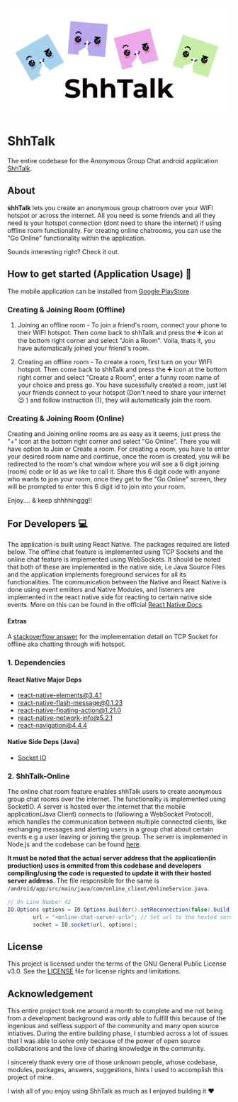 ![](/icon_assets/playstore_marketing.png)
# ShhTalk
The entire codebase for the Anonymous Group Chat android application [ShhTalk](https://play.google.com/store/apps/details?id=com.shhtalk).

## About

**shhTalk** lets you create an anonymous group chatroom over your WIFI hotspot or across the internet. All you need is some friends and all they need is your hotspot connection (dont need to share the internet) if using offline room functionality.
For creating online chatrooms, you can use the "Go Online" functionality within the application.

Sounds interesting right? Check it out.

## How to get started (Application Usage) 📱

The mobile application can be installed from [Google PlayStore](https://play.google.com/store/apps/details?id=com.shhtalk).

### Creating & Joining Room (Offline) 

1) Joining an offline room - To join a friend's room, connect your phone to their WIFI hotspot. Then come back to shhTalk and press the ➕ icon at the bottom right corner and select "Join a Room". Voila, thats it, you have automatically joined your friend's room.

2) Creating an offline room - To create a room, first turn on your WIFI hotspot. Then come back to shhTalk and press the ➕ icon at the bottom right corner and select "Create a Room", enter a funny room name of your choice and press go. You have sucessfully created a room, just let your friends connect to your hotspot (Don't need to share your internet 😉 ) and follow instruction (1), they will automatically join the room.

### Creating & Joining Room (Online)
Creating and Joining online rooms are as easy as it seems, just press the "+" icon at the bottom right corner and select "Go Online". There you will have option to Join or Create a room.
For creating a room, you have to enter your desired room name and continue, once the room is created, you will be redirected to the room's chat window where you will see a 6 digit joining (room) code or Id as we like to call it.
Share this 6 digit code with anyone who wants to join your room, once they get to the "Go Online" screen, they will be prompted to enter this 6 digit id to join into your room.

Enjoy.... & keep shhhhinggg!!


## For Developers 💻
The application is built using React Native. The packages required are listed below. The offline chat feature is implemented using TCP Sockets and the online chat feature is implemented using WebSockets. 
It should be noted that both of these are implemented in the native side, i.e Java Source Files and the application implements foreground services for all its functionalities. The communication between the Native and React Native is done using event emiiters and Native Modules, and listeners are implemented in the react native side for reacting to certain native side events.
More on this can be found in the official [React Native Docs](https://reactnative.dev/docs/native-modules-intro). 

#### Extras

A [stackoverflow answer](https://stackoverflow.com/a/66944348/9748372) for the implementation detail on TCP Socket for offline aka chatting through wifi hotspot.


### 1. Dependencies

#### React Native Major Deps
* [react-native-elements@3.4.1](https://reactnativeelements.com/docs)
* [react-native-flash-message@0.1.23](https://www.npmjs.com/package/react-native-flash-message)
* [react-native-floating-action@1.21.0](https://www.npmjs.com/package/react-native-floating-action)
* [react-native-network-info@5.2.1](https://www.npmjs.com/package/react-native-network-info)
* [react-navigation@4.4.4](https://reactnavigation.org/docs/4.x/getting-started)

#### Native Side Deps (Java)
* [Socket IO](https://socketio.github.io/socket.io-client-java/installation.html)


### 2. ShhTalk-Online

The online chat room feature enables shhTalk users to create anonymous group chat rooms over the internet. The functionality is implemented using SocketIO. A server is hosted over the internet that the mobile application(Java Client) connects to (following a WebSocket Protocol), which handles the communication between multiple connected clients, like exchanging messages and alerting users in a group chat about certain events e.g a user leaving or joining the group.
The server is implemented in Node.js and the codebase can be found [here](https://github.com/manupillai308/ShhTalk-Server).

**It must be noted that the actual server address that the application(in production) uses is ommited from this codebase and developers compiling/using the code is requested to update it with their hosted server address**. 
The file responsible for the same is ```/android/app/src/main/java/com/online_client/OnlineService.java```.
```java
// On Line Number 42
IO.Options options = IO.Options.builder().setReconnection(false).build();
        url = "<online-chat-server-url>"; // Set url to the hosted server url
        socket = IO.socket(url, options);
```
## License

This project is licensed under the terms of the GNU General Public License v3.0. See the [LICENSE](/LICENSE.md) file for license rights and limitations.

## Acknowledgement

This entire project took me around a month to complete and me not being from a development background was only able to fulfill this because of the ingenious and selfless support of the community and many open source intiatives. 
During the entire building phase, I stumbled across a lot of issues that I was able to solve only because of the power of open source collaborations and the love of sharing knowledge in the community.

I sincerely thank every one of those unknown people, whose codebase, modules, packages, answers, suggestions, hints I used to accomplish this project of mine. 


I wish all of you enjoy using ShhTalk as much as I enjoyed building it :heart:




